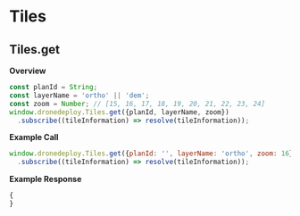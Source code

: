 # Tiles

## Tiles.get

**Overview**
```javascript
const planId = String;
const layerName = 'ortho' || 'dem';
const zoom = Number; // [15, 16, 17, 18, 19, 20, 21, 22, 23, 24]
window.dronedeploy.Tiles.get({planId, layerName, zoom})
  .subscribe((tileInformation) => resolve(tileInformation));
```

**Example Call**
```javascript
window.dronedeploy.Tiles.get({planId: '', layerName: 'ortho', zoom: 16})
  .subscribe((tileInformation) => resolve(tileInformation));
```

**Example Response**
```javascript
{
}
```